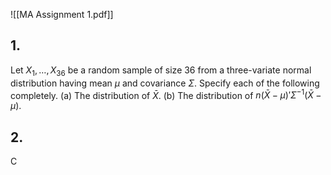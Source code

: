 ![[MA Assignment 1.pdf]]
## 1.
Let $X_1,\ldots,X_{36}$ be a random sample of size 36 from a three-variate normal distribution having mean $\mu$ and covariance $\Sigma$. Specify each of the following completely.
 (a) The distribution of $\bar{X}$.
 (b) The distribution of $n(\bar{X}-\mu)'\Sigma^{-1}(\bar{X}-\mu)$.

## 2.
C
 